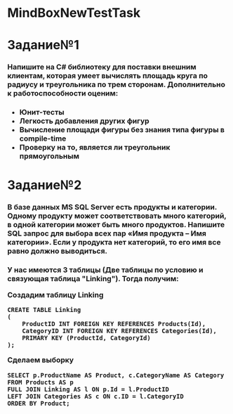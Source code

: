 # MindBoxNewTestTask
<h1>Задание№1</h1>
<h3>Напишите на C# библиотеку для поставки внешним клиентам, которая умеет вычислять площадь круга по радиусу и треугольника по трем сторонам. Дополнительно к работоспособности оценим:<h3>

- Юнит-тесты
- Легкость добавления других фигур
- Вычисление площади фигуры без знания типа фигуры в compile-time
- Проверку на то, является ли треугольник прямоугольным 


<h1>Задание№2</h1>
<h3>В базе данных MS SQL Server есть продукты и категории. Одному продукту может соответствовать много категорий, в одной категории может быть много продуктов. Напишите SQL запрос для выбора всех пар «Имя продукта – Имя категории». Если у продукта нет категорий, то его имя все равно должно выводиться.<h3>

У нас имеются 3 таблицы (Две таблицы по условию и связующая таблица "Linking"). Тогда получим:

Создадим таблицу Linking
````
CREATE TABLE Linking 
(
	ProductID INT FOREIGN KEY REFERENCES Products(Id),
	CategoryID INT FOREIGN KEY REFERENCES Categories(Id),
	PRIMARY KEY (ProductId, CategoryId)
);
````
Сделаем выборку
````
SELECT p.ProductName AS Product, c.CategoryName AS Category FROM Products AS p
FULL JOIN Linking AS l ON p.Id = l.ProductID
LEFT JOIN Categories AS c ON c.ID = l.CategoryID
ORDER BY Product;
````
